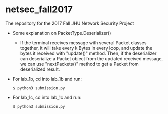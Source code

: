 # netsec_fall2017

The repository for the 2017 Fall JHU Network Security Project

* Some explanation on PacketType.Deserializer()
    * If the terminal receives message with several Packet classes together, it will take every k Bytes in every loop, and update the bytes it received with "update()" method. Then, if the deserializer can deserialize a Packet object from the updated received message, we can use "nextPackets()" method to get a Packet from deserialized result.

* For lab_1b, cd into lab_1b and run:
    ```
    $ python3 submission.py
    ```

* For lab_1c, cd into lab_1c and run:
    ```
    $ python3 submission.py
    ```